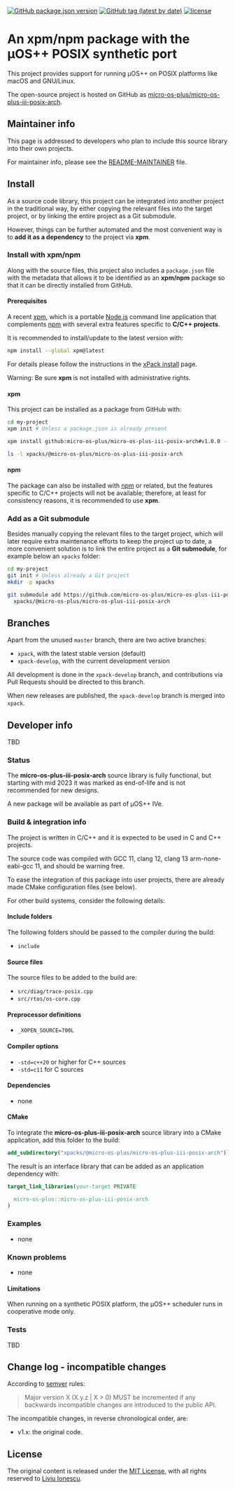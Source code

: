 [![GitHub package.json version](https://img.shields.io/github/package-json/v/micro-os-plus/micro-os-plus-iii-posix-arch)](https://github.com/micro-os-plus/micro-os-plus-iii-posix-arch/blob/xpack/package.json)
[![GitHub tag (latest by date)](https://img.shields.io/github/v/tag/micro-os-plus/micro-os-plus-iii-posix-arch)](https://github.com/micro-os-plus/micro-os-plus-iii-posix-arch/tags/)
[![license](https://img.shields.io/github/license/micro-os-plus/micro-os-plus-iii-posix-arch)](https://github.com/micro-os-plus/micro-os-plus-iii-posix-arch/blob/xpack/LICENSE)

# An xpm/npm package with the µOS++ POSIX synthetic port

This project provides support for running µOS++ on POSIX
platforms like macOS and GNU/Linux.

The open-source project is hosted on GitHub as
[micro-os-plus/micro-os-plus-iii-posix-arch](https://github.com/micro-os-plus/micro-os-plus-iii-posix-arch).

## Maintainer info

This page is addressed to developers who plan to include this source
library into their own projects.

For maintainer info, please see the
[README-MAINTAINER](README-MAINTAINER.md) file.

## Install

As a source code library, this project can be integrated into another project
in the traditional way,
by either copying the relevant files into the target project, or by linking
the entire project as a Git submodule.

However, things can be further automated and the most convenient way is
to **add it as a dependency** to the project via **xpm**.

### Install with xpm/npm

Along with the source files, this project also includes a
`package.json` file with the metadata that allows it to be identified as an
**xpm/npm** package so that it can be directly installed from GitHub.

#### Prerequisites

A recent [xpm](https://xpack.github.io/xpm/),
which is a portable [Node.js](https://nodejs.org/) command line application
that complements [npm](https://docs.npmjs.com)
with several extra features specific to
**C/C++ projects**.

It is recommended to install/update to the latest version with:

```sh
npm install --global xpm@latest
```

For details please follow the instructions in the
[xPack install](https://xpack.github.io/install/) page.

Warning: Be sure **xpm** is not installed with administrative rights.

#### xpm

This project can be installed as a package from GitHub with:

```sh
cd my-project
xpm init # Unless a package.json is already present

xpm install github:micro-os-plus/micro-os-plus-iii-posix-arch#v1.0.0 --save-dev --copy

ls -l xpacks/@micro-os-plus/micro-os-plus-iii-posix-arch
```

#### npm

The package can also be installed with [npm](https://docs.npmjs.com)
or related, but
the features specific to C/C++ projects will not be available;
therefore, at least for consistency reasons, it is recommended
to use **xpm**.

### Add as a Git submodule

Besides manually copying the relevant files to the target
project, which will later require extra maintenance efforts to keep the
project up to date, a more convenient
solution is to link the entire project as a **Git submodule**,
for example below an `xpacks` folder:

```sh
cd my-project
git init # Unless already a Git project
mkdir -p xpacks

git submodule add https://github.com/micro-os-plus/micro-os-plus-iii-posix-arch.git \
  xpacks/@micro-os-plus/micro-os-plus-iii-posix-arch
```

## Branches

Apart from the unused `master` branch, there are two active branches:

- `xpack`, with the latest stable version (default)
- `xpack-develop`, with the current development version

All development is done in the `xpack-develop` branch, and contributions via
Pull Requests should be directed to this branch.

When new releases are published, the `xpack-develop` branch is merged
into `xpack`.

## Developer info

TBD

### Status

The **micro-os-plus-iii-posix-arch** source library is fully functional,
but starting with mid 2023 it was marked as end-of-life and
is not recommended for new designs.

A new package will be available
as part of µOS++ IVe.

### Build & integration info

The project is written in C/C++ and it is expected
to be used in C and C++ projects.

The source code was compiled with GCC 11, clang 12, clang 13
arm-none-eabi-gcc 11, and should be warning free.

To ease the integration of this package into user projects, there
are already made CMake configuration files (see below).

For other build systems, consider the following details:

#### Include folders

The following folders should be passed to the compiler during the build:

- `include`

#### Source files

The source files to be added to the build are:

- `src/diag/trace-posix.cpp`
- `src/rtos/os-core.cpp`

#### Preprocessor definitions

- `_XOPEN_SOURCE=700L`

#### Compiler options

- `-std=c++20` or higher for C++ sources
- `-std=c11` for C sources

#### Dependencies

- none

#### CMake

To integrate the **micro-os-plus-iii-posix-arch** source library
into a CMake application,
add this folder to the build:

```cmake
add_subdirectory("xpacks/@micro-os-plus/micro-os-plus-iii-posix-arch")`
```

The result is an interface library that can be added as an application
dependency with:

```cmake
target_link_libraries(your-target PRIVATE

  micro-os-plus::micro-os-plus-iii-posix-arch
)
```

### Examples

- none

### Known problems

- none

#### Limitations

When running on a synthetic POSIX platform, the µOS++ scheduler
runs in cooperative mode only.

### Tests

TBD

## Change log - incompatible changes

According to [semver](https://semver.org) rules:

> Major version X (X.y.z | X > 0) MUST be incremented if any
backwards incompatible changes are introduced to the public API.

The incompatible changes, in reverse chronological order,
are:

- v1.x: the original code.

## License

The original content is released under the
[MIT License](https://opensource.org/licenses/mit/),
with all rights reserved to
[Liviu Ionescu](https://github.com/ilg-ul).
